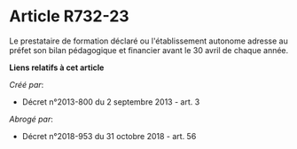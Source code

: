 # Article R732-23

Le prestataire de formation déclaré ou l'établissement autonome adresse au préfet son bilan pédagogique et financier avant le
30 avril de chaque année.

**Liens relatifs à cet article**

_Créé par_:

  - Décret n°2013-800 du 2 septembre 2013 - art. 3

_Abrogé par_:

  - Décret n°2018-953 du 31 octobre 2018 - art. 56

